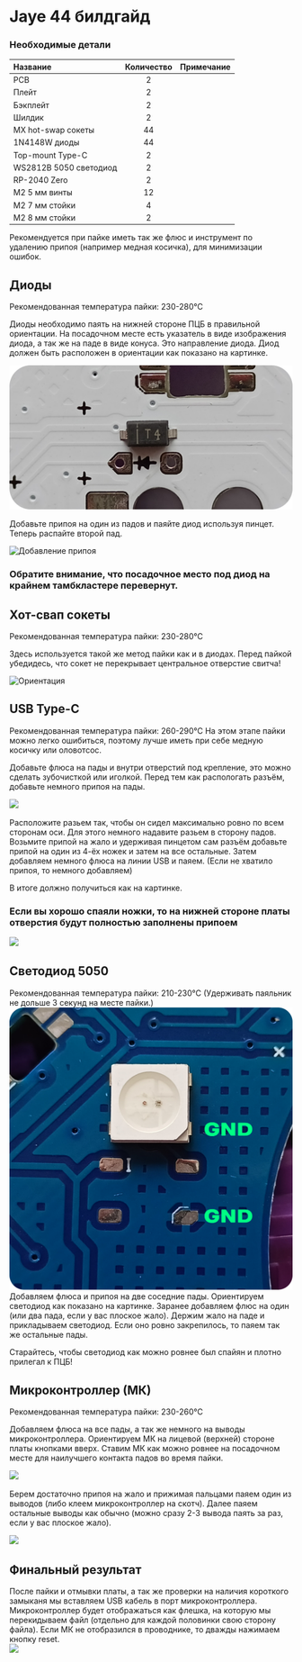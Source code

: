 # Jaye 44 билдгайд

### Необходимые детали

| Название        | Количество | Примечание | 
| :---------------- | :---: | :------ |
| PCB        | 2 |  | 
| Плейт       | 2 |  |
| Бэкплейт        | 2 |  |
| Шилдик| 2 |  |
| MX hot-swap сокеты    | 44 |  |
| 1N4148W диоды | 44 |  |
| Top-mount Type-C  | 2 |  |
| WS2812B 5050 светодиод| 2 |  |
| RP-2040 Zero | 2 |  |
| M2 5 мм винты | 12 |  |
| M2 7 мм стойки | 4 |  |
| M2 8 мм стойки | 2 |  |

Рекомендуется при пайке иметь так же флюс и инструмент по удалению припоя (например медная косичка), для минимизации ошибок.

## Диоды
Рекомендованная температура пайки: 230-280°С

Диоды необходимо паять на нижней стороне ПЦБ в правильной ориентации. 
На посадочном месте есть указатель в виде изображения диода, а так же на паде в виде конуса. Это направление диода. 
Диод должен быть расположен в ориентации как показано на картинке.

 ![](images/diode_orientaion.png)
 
Добавьте припоя на один из падов и паяйте диод используя пинцет. Теперь распайте второй пад.

![Добавление припоя](images/diode_and_hotswap_soldered.png)
### Обратите внимание, что посадочное место под диод на крайнем тамбкластере перевернут.

## Хот-свап сокеты
Рекомендованная температура пайки: 230-280°С

Здесь используется такой же метод пайки как и в диодах.
Перед пайкой убедидесь, что сокет не перекрывает центральное отверстие свитча!

 ![Ориентация](images/hotswap_orientation.png)

## USB Type-C
Рекомендованная температура пайки: 260-290°С
На этом этапе пайки можно легко ошибиться, поэтому лучше иметь при себе медную косичку или оловотсос.

Добавьте флюса на пады и внутри отверстий под крепление, это можно сделать зубочисткой или иголкой.
Перед тем как распологать разъём, добавьте немного припоя на пады. 

 ![](images/type-c_flux.png)

Расположите разьем так, чтобы он сидел максимально ровно по всем сторонам оси. Для этого немного надавите разьем в сторону падов. 
Возьмите припой на жало и удерживая пинцетом сам разъём добавьте припой на один из 4-ёх ножек и затем на все остальные.
Затем добавляем немного флюса на линии USB и паяем. (Если не хватило припоя, то немного добавляем)

В итоге должно получиться как на картинке. 
### Если вы хорошо спаяли ножки, то на нижней стороне платы отверстия будут полностью заполнены припоем

 ![](images/type-c_final_result.png)


 ## Светодиод 5050
 Рекомендованная температура пайки: 210-230°С (Удерживать паяльник не дольше 3 секунд на месте пайки.)
 ![Ориентация светодиода](images/RGBLED_orientation.png)
 Добавляем флюса и припоя на две соседние пады. Ориентируем светодиод как показано на картинке. Заранее добавляем флюс на один (или два пада, если у вас плоское жало). Держим жало на паде и прикладываем светодиод. Если оно ровно закрепилось, то паяем так же остальные пады.
 
 Старайтесь, чтобы светодиод как можно ровнее был спайян и плотно прилегал к ПЦБ!

## Микроконтроллер (МК)
Рекомендованная температура пайки: 230-260°С

Добавляем флюса на все пады, а так же немного на выводы микроконтроллера. Ориентируем МК на лицевой (верхней) стороне платы кнопками вверх. Ставим МК как можно ровнее на посадочном месте для наилучшего контакта падов во время пайки.

 ![](images/mc_flux.png)

Берем достаточно припоя на жало и прижимая пальцами паяем один из выводов (либо клеем микроконтроллер на скотч). Далее паяем остальные выводы как обычно (можно сразу 2-3 вывода паять за раз, если у вас плоское жало). 

 ![](images/mc_soldered.png)

 ## Финальный результат
После пайки и отмывки платы, а так же проверки на наличия короткого замыканя мы вставляем USB кабель в порт микроконтроллера. Микроконтроллер будет отображаться как флешка, на которую мы перекидываем файл (отдельно для каждой половинки свою сторону файла). Если МК не отобразился в проводнике, то дважды нажимаем кнопку reset.  
  ![](images/final_result_pcb.png)
